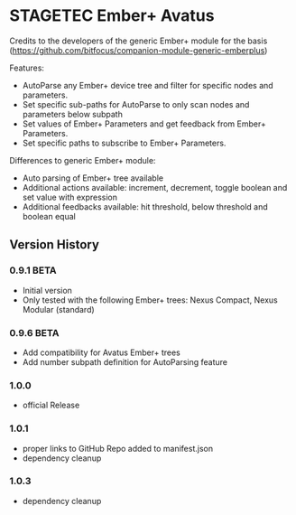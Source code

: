 # STAGETEC Ember+ Avatus
Credits to the developers of the generic Ember+ module for the basis (https://github.com/bitfocus/companion-module-generic-emberplus)

 Features:
 * AutoParse any Ember+ device tree and filter for specific nodes and parameters.
 * Set specific sub-paths for AutoParse to only scan nodes and parameters below subpath
 * Set values of Ember+ Parameters and get feedback from Ember+ Parameters.
 * Set specific paths to subscribe to Ember+ Parameters.
 
 Differences to generic Ember+ module:
 * Auto parsing of Ember+ tree available
 * Additional actions available: increment, decrement, toggle boolean and set value with expression
 * Additional feedbacks available: hit threshold, below threshold and boolean equal
  

## Version History

### 0.9.1 BETA 
 * Initial version
 * Only tested with the following Ember+ trees: Nexus Compact, Nexus Modular (standard)

### 0.9.6 BETA 
 * Add compatibility for Avatus Ember+ trees
 * Add number subpath definition for AutoParsing feature
 
### 1.0.0
 * official Release

### 1.0.1
 * proper links to GitHub Repo added to manifest.json
 * dependency cleanup

### 1.0.3
 * dependency cleanup

